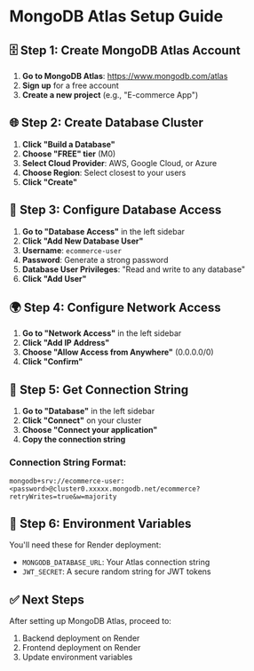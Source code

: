 # MongoDB Atlas Setup Guide

## 🗄️ Step 1: Create MongoDB Atlas Account

1. **Go to MongoDB Atlas**: https://www.mongodb.com/atlas
2. **Sign up** for a free account
3. **Create a new project** (e.g., "E-commerce App")

## 🌐 Step 2: Create Database Cluster

1. **Click "Build a Database"**
2. **Choose "FREE" tier** (M0)
3. **Select Cloud Provider**: AWS, Google Cloud, or Azure
4. **Choose Region**: Select closest to your users
5. **Click "Create"**

## 🔐 Step 3: Configure Database Access

1. **Go to "Database Access"** in the left sidebar
2. **Click "Add New Database User"**
3. **Username**: `ecommerce-user`
4. **Password**: Generate a strong password
5. **Database User Privileges**: "Read and write to any database"
6. **Click "Add User"**

## 🌍 Step 4: Configure Network Access

1. **Go to "Network Access"** in the left sidebar
2. **Click "Add IP Address"**
3. **Choose "Allow Access from Anywhere"** (0.0.0.0/0)
4. **Click "Confirm"**

## 🔗 Step 5: Get Connection String

1. **Go to "Database"** in the left sidebar
2. **Click "Connect"** on your cluster
3. **Choose "Connect your application"**
4. **Copy the connection string**

### Connection String Format:
```
mongodb+srv://ecommerce-user:<password>@cluster0.xxxxx.mongodb.net/ecommerce?retryWrites=true&w=majority
```

## 📝 Step 6: Environment Variables

You'll need these for Render deployment:
- `MONGODB_DATABASE_URL`: Your Atlas connection string
- `JWT_SECRET`: A secure random string for JWT tokens

## ✅ Next Steps

After setting up MongoDB Atlas, proceed to:
1. Backend deployment on Render
2. Frontend deployment on Render
3. Update environment variables 
